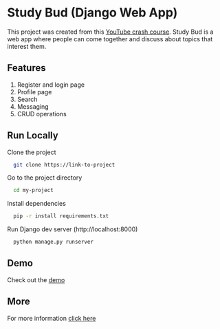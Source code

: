 
# Study Bud (Django Web App)

This project was created from this [YouTube crash course](https://www.youtube.com/watch?v=w7ejDZ8SWv8).
Study Bud is a web app where people can come together and discuss about topics that interest them.

## Features

1. Register and login page
2. Profile page
3. Search
4. Messaging
5. CRUD operations


## Run Locally

Clone the project

```bash
  git clone https://link-to-project
```

Go to the project directory

```bash
  cd my-project
```

Install dependencies

```bash
  pip -r install requirements.txt
```

Run Django dev server (http://localhost:8000)

```bash
  python manage.py runserver
```


## Demo

Check out the [demo](https://studybudweb.herokuapp.com)


## More

For more information [click here](https://www.notion.so/Study-Buddy-99c28508776943368e72f37e3c2d03ab)

